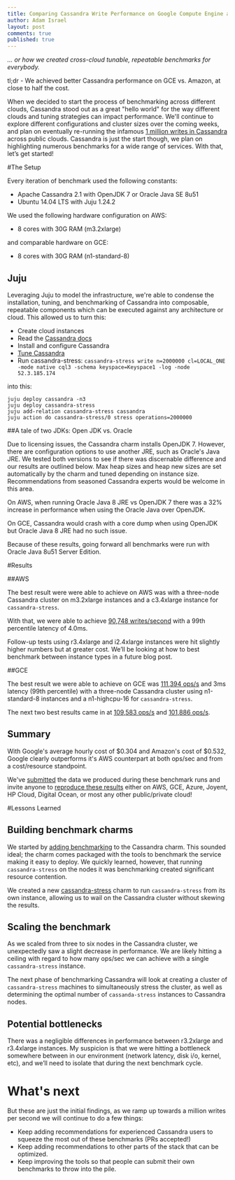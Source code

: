 ```yaml
---
title: Comparing Cassandra Write Performance on Google Compute Engine and AWS
author: Adam Israel
layout: post
comments: true
published: true
---
```


*... or how we created cross-cloud tunable, repeatable benchmarks for everybody.*

tl;dr - We achieved better Cassandra performance on GCE vs. Amazon, at close to half the cost.

When we decided to start the process of benchmarking across different clouds, Cassandra stood out as a great "hello world" for the way different clouds and tuning strategies can impact performance. We'll continue to explore different configurations and cluster sizes over the coming weeks, and plan on eventually re-running the infamous [1 million writes in Cassandra](http://googlecloudplatform.blogspot.com/2014/03/cassandra-hits-one-million-writes-per-second-on-google-compute-engine.html) across public clouds. Cassandra is just the start though, we plan on highlighting numerous benchmarks for a wide range of services. With that, let’s get started!

#The Setup

Every iteration of benchmark used the following constants:

- Apache Cassandra 2.1 with OpenJDK 7 or Oracle Java SE 8u51
- Ubuntu 14.04 LTS with Juju 1.24.2

We used the following hardware configuration on AWS:

- 8 cores with 30G RAM (m3.2xlarge)

and comparable hardware on GCE:

- 8 cores with 30G RAM (n1-standard-8)

## Juju

Leveraging Juju to model the infrastructure, we're able to condense the installation, tuning, and benchmarking of Cassandra into composable, repeatable components which can be executed against any architecture or cloud. This allowed us to turn this:

- Create cloud instances
- Read the [Cassandra docs](https://wiki.apache.org/cassandra/GettingStarted)
- Install and configure Cassandra
- [Tune Cassandra](http://wiki.apache.org/cassandra/PerformanceTuning)
- Run cassandra-stress: `cassandra-stress write n=2000000 cl=LOCAL_ONE -mode native cql3 -schema keyspace=Keyspace1 -log -node 52.3.185.174`

into this:

    juju deploy cassandra -n3
    juju deploy cassandra-stress
    juju add-relation cassandra-stress cassandra
    juju action do cassandra-stress/0 stress operations=2000000

##A tale of two JDKs: Open JDK vs. Oracle

Due to licensing issues, the Cassandra charm installs OpenJDK 7. However, there are configuration options to use another JRE, such as Oracle's Java JRE. We tested both versions to see if there was discernable difference and our results are outlined below. Max heap sizes and heap new sizes are set automatically by the charm and tuned depending on instance size. Recommendations from seasoned Cassandra experts would be welcome in this area.

On AWS, when running Oracle Java 8 JRE vs OpenJDK 7 there was a 32% increase in performance when using the Oracle Java over OpenJDK.

On GCE, Cassandra would crash with a core dump when using OpenJDK but Oracle Java 8 JRE had no such issue.

Because of these results, going forward all benchmarks were run with Oracle Java 8u51 Server Edition.

#Results

##AWS

The best result were were able to achieve on AWS was with a three-node Cassandra cluster on m3.2xlarge instances and a c3.4xlarge instance for `cassandra-stress`.

With that, we were able to achieve [90,748 writes/second](http://cloud-benchmarks.org/submissions/4) with a 99th percentile latency of 4.0ms.

Follow-up tests using r3.4xlarge and i2.4xlarge instances were hit slightly higher numbers but at greater cost. We’ll be looking at how to best benchmark between instance types in a future blog post.

##GCE

The best result we were able to achieve on GCE was [111,394 ops/s](http://cloud-benchmarks.org/submissions/1) and 3ms latency (99th percentile) with a three-node Cassandra cluster using n1-standard-8 instances and a n1-highcpu-16 for `cassandra-stress`.

The next two best results came in at [109,583 ops/s](http://cloud-benchmarks.org/submissions/3) and [101,886 ops/s](http://cloud-benchmarks.org/submissions/2).


## Summary

With Google's average hourly cost of $0.304 and Amazon's cost of $0.532, Google clearly outperforms it's AWS counterpart at both ops/sec and from a cost/resource standpoint.

We've [submitted](http://cloud-benchmarks.org/services/cassandra) the data we produced during these benchmark runs and invite anyone to [reproduce these results](http://blog.cloud-benchmarks.org/about/submit.html) either on AWS, GCE, Azure, Joyent, HP Cloud, Digital Ocean, or most any other public/private cloud!

#Lessons Learned

## Building benchmark charms

We started by [adding benchmarking](https://jujucharms.com/docs/devel/authors-charm-benchmarks) to the Cassandra charm. This sounded ideal; the charm comes packaged with the tools to benchmark the service making it easy to deploy. We quickly learned, however, that running `cassandra-stress` on the nodes it was benchmarking created significant resource contention.

We created a new [cassandra-stress](https://jujucharms.com/u/marcoceppi/cassandra-stress/trusty/1) charm to run `cassandra-stress` from its own instance, allowing us to wail on the Cassandra cluster without skewing the results.

## Scaling the benchmark
As we scaled from three to six nodes in the Cassandra cluster, we unexpectedly saw a slight decrease in performance. We are likely hitting a ceiling with regard to how many ops/sec we can achieve with a single `cassandra-stress` instance.

The next phase of benchmarking Cassandra will look at creating a cluster of `cassandra-stress` machines to simultaneously stress the cluster, as well as determining the optimal number of `cassanda-stress` instances to Cassandra nodes.

## Potential bottlenecks
There was a negligible differences in performance between r3.2xlarge and r3.4xlarge instances. My suspicion is that we were hitting a bottleneck somewhere between in our environment (network latency, disk i/o, kernel, etc), and we’ll need to isolate that during the next benchmark cycle.

# What's next

But these are just the initial findings, as we ramp up towards a million writes per second we will continue to do a few things:

 - Keep adding recommendations for experienced Cassandra users to squeeze the most out of these benchmarks (PRs accepted!)
 - Keep adding recommendations to other parts of the stack that can be optimized.
 - Keep improving the tools so that people can submit their own benchmarks to throw into the pile.
